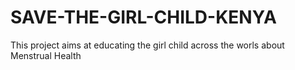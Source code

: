 # SAVE-THE-GIRL-CHILD-KENYA
This project aims at educating the girl child across the worls about Menstrual Health
